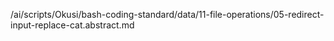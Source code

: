 /ai/scripts/Okusi/bash-coding-standard/data/11-file-operations/05-redirect-input-replace-cat.abstract.md